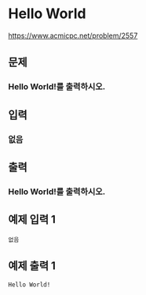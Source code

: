 # Hello World
https://www.acmicpc.net/problem/2557

## 문제
### Hello World!를 출력하시오.

## 입력
### 없음

## 출력
### Hello World!를 출력하시오.

## 예제 입력 1
    없음
## 예제 출력 1
    Hello World!
